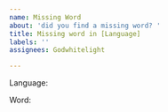 ```yaml
---
name: Missing Word
about: 'did you find a missing word? '
title: Missing word in [Language]
labels: ''
assignees: Godwhitelight

---
```


Language: <language>
<!-- Please write the word as it in skribbl. -->
Word: <word>

